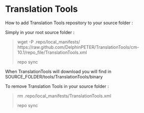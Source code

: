 Translation Tools
======


How to add Translation Tools repository to your source folder :

Simply in your root source folder :
<blockquote>
    <p>wget -P .repo/local_manifests/  https://raw.github.com/DelphinPETER/TranslationTools/cm-10.1/repo_file/TranslationTools.xml</p>
    <p>repo sync</p>
</blockquote>

When TranslationTools will download you will find in SOURCE_FOLDER/tools/TranslationTools/binary

To remove Translation Tools in your source folder :

<blockquote>
    <p>rm .repo/local_manifests/TranslationTools.xml</p>
    <p>repo sync</p>
</blockquote>
